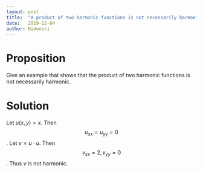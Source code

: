 ```yaml
---
layout: post
title:  "A product of two harmonic functions is not necessarily harmonic"
date:   2019-12-04
author: Hidenori
---
```


# Proposition
Give an example that shows that the product of two harmonic functions is not necessarily harmonic.

# Solution
Let $u(x, y) = x$.
Then $$u_{xx} = u_{yy} = 0$$.
Let $v = u \cdot u$.
Then $$v_{xx} = 2, v_{yy} = 0$$.
Thus $v$ is not harmonic.
